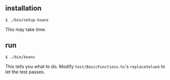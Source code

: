 ## installation

    $ ./bin/setup-koans

This may take time.

## run

    $ ./bin/koans

This tells you what to do. Modify `test/BasicFunctions.hs`'s `replaceValue`s to let the test passes.
